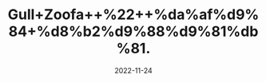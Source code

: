 ---
title: 'Gull+Zoofa++%22++%da%af%d9%84+%d8%b2%d9%88%d9%81%db%81.'
date: '2022-11-24' 
metatag: '' 
inventory: '0' 
draft: false 
# meta description 
shortDescripton: 'Dried+Hyssop+%22+It+helps+to+improve+menstrual+cramps+and+It+cure+sore+throat.'
description: 'Flower+%d9%be%da%be%d9%88%d9%84'
longdescription: ''
tags: ''
brand: ''
subCategory: ''
unit: '50 gm-Pk'
sellCount: '0'
featured: False
# product Price
price: '100.0'
# Product Short Description
shortDescription: 'Dried+Hyssop+%22+It+helps+to+improve+menstrual+cramps+and+It+cure+sore+throat.'
productID: '85C41F38-1329-ED11-9968-005056B3A416'
type: 'products'
category: 'Flower+%d9%be%da%be%d9%88%d9%84' 
thumnailproduct: 'https://eraconnect.blob.core.windows.net/product-images/aminsaddiquidawakhana/85C41F38-1329-ED11-9968-005056B3A416.webp' 
images:
  - image: 'https://eraconnect.blob.core.windows.net/product-images/aminsaddiquidawakhana/85C41F38-1329-ED11-9968-005056B3A416.webp'  
Variants:
---
